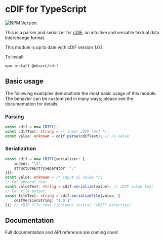# cDIF for TypeScript

[![NPM Version](https://img.shields.io/npm/v/%40mkacct%2Fcdif)](https://www.npmjs.com/package/@mkacct/cdif)

This is a parser and serializer for [cDIF](https://github.com/mkacct/cdif/blob/main/spec.md), an intuitive and versatile textual data interchange format.

This module is up to date with cDIF version 1.0.1.

To install:

```sh
npm install @mkacct/cdif
```

## Basic usage

The following examples demonstrate the most basic usage of this module. The behavior can be customized in many ways; please see the documentation for details.

### Parsing

```typescript
const cdif = new CDIF();
const cdifText: string = /* input cDIF text */;
const value: unknown = cdif.parse(cdifText); // JS value
```

### Serialization

```typescript
const cdif = new CDIF({serializer: {
	indent: "\t",
	structureEntrySeparator: ";"
}});
const value: unknown = /* input JS value */;
// For general use:
const valueText: string = cdif.serialize(value); // cDIF value text
// For file output:
const fileText: string = cdif.serializeFile(value, {
	cdifVersionString: "1.0.1"
}); // cDIF file text (includes initial "cDIF" directive)
```

## Documentation

Full documentation and API reference are coming soon!
